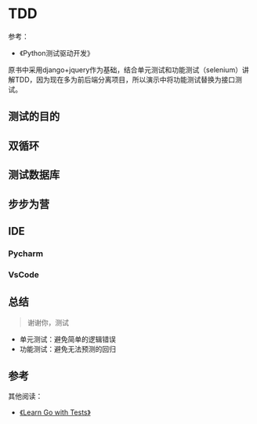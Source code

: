 # TDD

参考：

- 《Python测试驱动开发》

原书中采用django+jquery作为基础，结合单元测试和功能测试（selenium）讲解TDD，因为现在多为前后端分离项目，所以演示中将功能测试替换为接口测试。

## 测试的目的

## 双循环

## 测试数据库

## 步步为营

## IDE

### Pycharm

### VsCode

## 总结

> 谢谢你，测试

- 单元测试：避免简单的逻辑错误
- 功能测试：避免无法预测的回归

## 参考



其他阅读：

- [《Learn Go with Tests》](https://quii.gitbook.io/learn-go-with-tests)